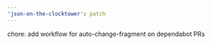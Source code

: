 ```yaml
---
'json-on-the-clocktower': patch
---
```


chore: add workflow for auto-change-fragment on dependabot PRs
